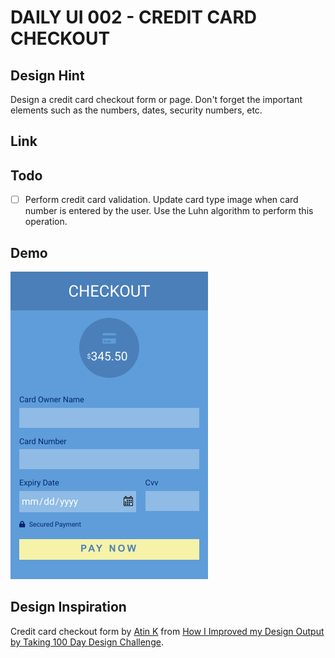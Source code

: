 # DAILY UI 002 - CREDIT CARD CHECKOUT

## Design Hint

Design a credit card checkout form or page. Don't forget the important elements such as the numbers, dates, security numbers, etc.

## Link

## Todo

- [ ] Perform credit card validation. Update card type image when card number is entered by the user. Use the Luhn algorithm to perform this operation.

## Demo

![Credit card checkout image](https://github.com/khwilo/002-credit-card-checkout/blob/master/demo/credit-card-checkout-image.png)

## Design Inspiration

Credit card checkout form by [Atin K](https://uxplanet.org/@markaunit) from [How I Improved my Design Output by Taking 100 Day Design Challenge](https://uxplanet.org/how-i-improved-my-design-output-by-taking-100-day-design-challenge-19efdce6458f).
